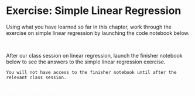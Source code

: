 # **Exercise:** Simple Linear Regression

Using what you have learned so far in this chapter, work through the exercise on simple linear regression by launching the code notebook below. 

<a href="https://colab.research.google.com/drive/1yOcJwVtfbFRkx4Cu8V-Af1enmPhFQUv9?usp=sharing" class="btn btn-primary" style="color:white;" target="_blank">Launch Exercise!</a>

After our class session on linear regression, launch the finisher notebook below to see the answers to the simple linear regression exercise.

```{warning}
You will not have access to the finisher notebook until after the relevant class session.
```

<a href="https://colab.research.google.com/drive/1oNUrXxWGMgrjh8QCc-gFaSPkVMwmiL0g?usp=sharing" class="btn btn-primary" style="color:white;" target="_blank">Launch Exercise Answers!</a>